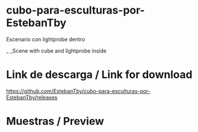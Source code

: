 # cubo-para-esculturas-por-EstebanTby
Escenario con lightprobe dentro 

_ _Scene with cube and lightprobe inside


# Link de descarga / Link for download
https://github.com/EstebanTby/cubo-para-esculturas-por-EstebanTby/releases

# Muestras / Preview

